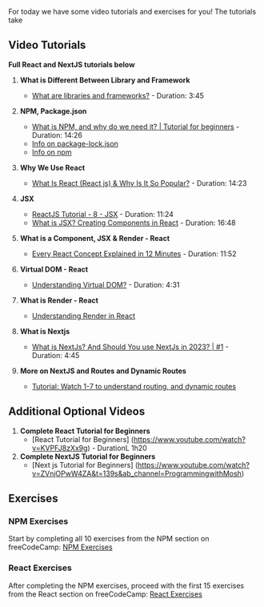 For today we have some video tutorials and exercises for you!
The tutorials take


## Video Tutorials
**Full React and NextJS tutorials below**

1. **What is Different Between Library and Framework**
   - [What are libraries and frameworks?](https://www.youtube.com/watch?v=LimOOe6I4eo) - Duration: 3:45

2. **NPM, Package.json**
   - [What is NPM, and why do we need it? | Tutorial for beginners](https://www.youtube.com/watch?v=P3aKRdUyr0s&ab_channel=CoderCoder) - Duration: 14:26
   - [Info on package-lock.json](https://www.geeksforgeeks.org/what-is-package-lock-json/)
   - [Info on npm](https://www.freecodecamp.org/news/what-is-npm-a-node-package-manager-tutorial-for-beginners/)
     
4. **Why We Use React**
   - [What Is React (React js) & Why Is It So Popular?](https://www.youtube.com/watch?v=N3AkSS5hXMA&ab_channel=ProgrammingwithMosh) - Duration: 14:23

6. **JSX**
   - [ReactJS Tutorial - 8 - JSX](https://www.youtube.com/watch?v=7fPXI_MnBOY&ab_channel=Codevolution) - Duration: 11:24
   - [What is JSX? Creating Components in React](https://www.youtube.com/watch?v=PbkwqVZsUgs&ab_channel=SamMeech-Ward) - Duration: 16:48

7. **What is a Component, JSX & Render - React**
   - [Every React Concept Explained in 12 Minutes](https://www.youtube.com/watch?v=wIyHSOugGGw&ab_channel=CodeBootcamp) - Duration: 11:52
  
8. **Virtual DOM - React**
   - [Understanding Virtual DOM?](https://www.youtube.com/watch?v=dxz9HZ40h4I&ab_channel=DailyTuition) - Duration: 4:31

9. **What is Render - React**
   - [Understanding Render in React](https://www.youtube.com/watch?v=mECV6nGOqNo&t=97s&ab_channel=CodeSketched) 

10. **What is Nextjs**
    - [What is NextJs? And Should You use NextJs in 2023? | #1](https://www.youtube.com/watch?v=37rmwdseNiQ&ab_channel=Lypras) - Duration: 4:45

12. **More on NextJS and Routes and Dynamic Routes**
    - [Tutorial: Watch 1-7 to understand routing, and dynamic routes](https://www.youtube.com/playlist?list=PLC3y8-rFHvwjOKd6gdf4QtV1uYNiQnruI)

## Additional Optional Videos
1. **Complete React Tutorial for Beginners**
   - [React Tutorial for Beginners] (https://www.youtube.com/watch?v=KVPFJ8zXx9g) - DurationL 1h20
2. **Complete NextJS Tutorial for Beginners**
   - [Next js Tutorial for Beginners] (https://www.youtube.com/watch?v=ZVnjOPwW4ZA&t=139s&ab_channel=ProgrammingwithMosh)

## Exercises

### NPM Exercises
Start by completing all 10 exercises from the NPM section on freeCodeCamp:
[NPM Exercises](https://www.freecodecamp.org/learn/back-end-development-and-apis/)

### React Exercises
After completing the NPM exercises, proceed with the first 15 exercises from the React section on freeCodeCamp:
[React Exercises](https://www.freecodecamp.org/learn/front-end-development-libraries/)
